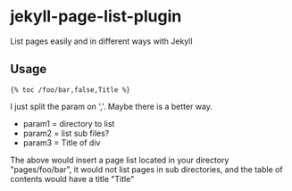 jekyll-page-list-plugin
=======================

List pages easily and in different ways with Jekyll

Usage
------------

```{% toc /foo/bar,false,Title %}```


I just split the param on ','.  Maybe there is a better way.

* param1 = directory to list
* param2 = list sub files?
* param3 = Title of div

The above would insert a page list located in your directory "pages/foo/bar", it would not list pages in sub directories, and the table of contents would have a title "Title"

